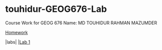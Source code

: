 # touhidur-GEOG676-Lab
Course Work for GEOG 676
Name: MD TOUHIDUR RAHMAN MAZUMDER

[Homework](Homeworks/)



|labs|
|[Lab 1](labs/lab1)






